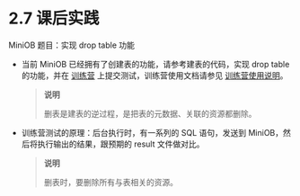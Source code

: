 # 2.7 课后实践

MiniOB 题目：实现 drop table 功能

- 当前 MiniOB 已经拥有了创建表的功能，请参考建表的代码，实现 drop table 的功能，并在 [训练营](https://open.oceanbase.com/train?questionId=200001) 上提交测试，训练营使用文档请参见 [训练营使用说明](https://ask.oceanbase.com/t/topic/35600372)。

    > **说明**
    >
    > 删表是建表的逆过程，是把表的元数据、关联的资源都删除。

- 训练营测试的原理：后台执行时，有一系列的 SQL 语句，发送到 MiniOB，然后将执行输出的结果，跟预期的 result 文件做对比。

    > **说明**
    >
    > 删表时，要删除所有与表相关的资源。
